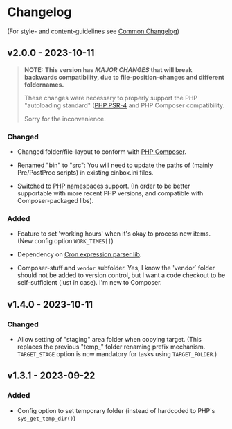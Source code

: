 # Changelog

(For style- and content-guidelines see [Common Changelog](https://common-changelog.org/))


## v2.0.0 - 2023-10-11

> **NOTE:**
> **This version has *MAJOR CHANGES* that will break backwards compatibility,
> due to file-position-changes and different foldernames.**
>
> These changes were necessary to properly support the PHP "autoloading
> standard" ([PHP PSR-4](https://www.php-fig.org/psr/psr-4/) and PHP Composer
> compatibility.
>
> Sorry for the inconvenience.


### Changed

  - Changed folder/file-layout to conform with [PHP Composer](https://getcomposer.org/).

  - Renamed "bin" to "src":
    You will need to update the paths of (mainly Pre/PostProc scripts) in existing cinbox.ini files.

  - Switched to [PHP namespaces](https://www.php.net/manual/en/language.namespaces.php) support.
    (In order to be better supportable with more recent PHP versions, and compatible with Composer-packaged libs).


### Added

  - Feature to set 'working hours' when it's okay to process new items.
    (New config option `WORK_TIMES[]`)

  - Dependency on [Cron expression parser lib](https://github.com/dragonmantank/cron-expression/).

  - Composer-stuff and `vendor` subfolder.
    Yes, I know the 'vendor` folder should not be added to version control, but
    I want a code checkout to be self-sufficient (just in case).
    I'm new to Composer.



## v1.4.0 - 2023-10-11

### Changed

  - Allow setting of "staging" area folder when copying target.
    (This replaces the previous "temp_" folder renaming prefix mechanism.
    `TARGET_STAGE` option is now mandatory for tasks using `TARGET_FOLDER`.)



## v1.3.1 - 2023-09-22

### Added

  - Config option to set temporary folder
    (instead of hardcoded to PHP's `sys_get_temp_dir()`)

